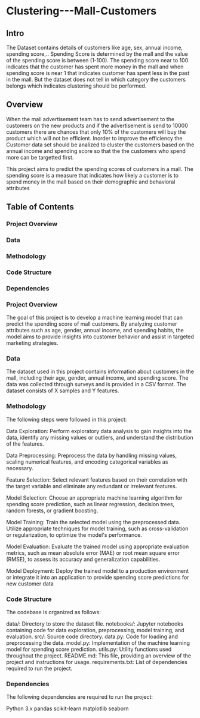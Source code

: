 # Clustering---Mall-Customers


## Intro 
The Dataset contains details of customers like age, sex, annual income, spending score,.. Spending Score is determined by the mall and the value of the spending score is between (1-100). The spending score near to 100 indicates that the customer has spent more money in the mall and when spending score is near 1 that indicates customer has spent less in the past in the mall. But the dataset does not tell in which category the customers belongs which indicates clustering should be performed.

## Overview 
When the mall advertisement team has to send advertisement to the customers on the new products and if the advertisement is send to 10000 customers there are chances that only 10% of the customers will buy the product which will not be efficient. Inorder to improve the efficiency the Customer data set should be analized to cluster the customers based on the annual income and spending score so that the the customers who spend more can be targetted first.

This project aims to predict the spending scores of customers in a mall. The spending score is a measure that indicates how likely a customer is to spend money in the mall based on their demographic and behavioral attributes

## Table of Contents
  ### Project Overview
  ### Data
  ### Methodology
  ### Code Structure
  ### Dependencies

 ### Project Overview
The goal of this project is to develop a machine learning model that can predict the spending score of mall customers. By analyzing customer attributes such as age, gender, annual income, and spending habits, the model aims to provide insights into customer behavior and assist in targeted marketing strategies.

### Data
The dataset used in this project contains information about customers in the mall, including their age, gender, annual income, and spending score. The data was collected through surveys and is provided in a CSV format. The dataset consists of X samples and Y features.
### Methodology
The following steps were followed in this project:

Data Exploration: Perform exploratory data analysis to gain insights into the data, identify any missing values or outliers, and understand the distribution of the features.

Data Preprocessing: Preprocess the data by handling missing values, scaling numerical features, and encoding categorical variables as necessary.

Feature Selection: Select relevant features based on their correlation with the target variable and eliminate any redundant or irrelevant features.

Model Selection: Choose an appropriate machine learning algorithm for spending score prediction, such as linear regression, decision trees, random forests, or gradient boosting.

Model Training: Train the selected model using the preprocessed data. Utilize appropriate techniques for model training, such as cross-validation or regularization, to optimize the model's performance.

Model Evaluation: Evaluate the trained model using appropriate evaluation metrics, such as mean absolute error (MAE) or root mean square error (RMSE), to assess its accuracy and generalization capabilities.

Model Deployment: Deploy the trained model to a production environment or integrate it into an application to provide spending score predictions for new customer data
### Code Structure
The codebase is organized as follows:

data/: Directory to store the dataset file.
notebooks/: Jupyter notebooks containing code for data exploration, preprocessing, model training, and evaluation.
src/: Source code directory.
data.py: Code for loading and preprocessing the data.
model.py: Implementation of the machine learning model for spending score prediction.
utils.py: Utility functions used throughout the project.
README.md: This file, providing an overview of the project and instructions for usage.
requirements.txt: List of dependencies required to run the project.
### Dependencies
The following dependencies are required to run the project:

Python 3.x
pandas
scikit-learn
matplotlib
seaborn








